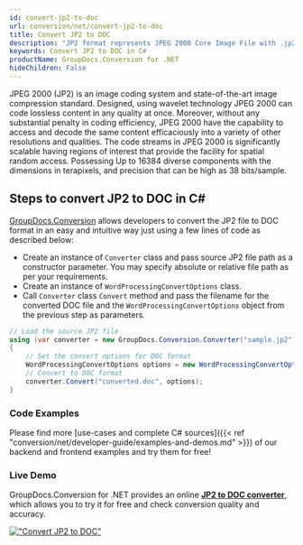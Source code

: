 ```yaml
---
id: convert-jp2-to-doc
url: conversion/net/convert-jp2-to-doc
title: Convert JP2 to DOC
description: "JP2 format represents JPEG 2000 Core Image File with .jp2 extension. Learn how to convert JP2 to DOC file programmatically in C# language using GroupDocs.Conversion for .NET library."
keywords: Convert JP2 to DOC in C#
productName: GroupDocs.Conversion for .NET
hideChildren: False
---
```


JPEG 2000 (JP2) is an image coding system and state-of-the-art image compression standard. Designed, using wavelet technology JPEG 2000 can code lossless content in any quality at once. Moreover, without any substantial penalty in coding efficiency, JPEG 2000  have the capability to access and decode the same content efficaciously into a variety of other resolutions and qualities. The code streams in JPEG 2000 is significantly scalable having regions of interest that provide the facility for spatial random access. Possessing Up to 16384 diverse components with the dimensions in terapixels, and precision that can be high as 38 bits/sample.

## Steps to convert JP2 to DOC in C#

[GroupDocs.Conversion](https://products.groupdocs.com/conversion/net) allows developers to convert the JP2 file to DOC format in an easy and intuitive way just using a few lines of code as described below:

* Create an instance of `Converter` class and pass source JP2 file path as a constructor parameter. You may specify absolute or relative file path as per your requirements. 
* Create an instance of `WordProcessingConvertOptions` class.
* Call `Converter` class `Convert` method and pass the filename for the converted DOC file and the `WordProcessingConvertOptions` object from the previous step as parameters.

```csharp
// Load the source JP2 file
using (var converter = new GroupDocs.Conversion.Converter("sample.jp2"))
{
    // Set the convert options for DOC format
    WordProcessingConvertOptions options = new WordProcessingConvertOptions();
    // Convert to DOC format
    converter.Convert("converted.doc", options);
}
```

### Code Examples

Please find more [use-cases and complete C# sources]({{< ref "conversion/net/developer-guide/examples-and-demos.md" >}}) of our backend and frontend examples and try them for free!

### Live Demo

GroupDocs.Conversion for .NET provides an online [**JP2 to DOC converter**](https://products.groupdocs.app/conversion/jp2-to-doc), which allows you to try it for free and check conversion quality and accuracy.

[!["Convert JP2 to DOC"](conversion/net/images/convert-jp2-to-doc.png)](https://products.groupdocs.app/conversion/jp2-to-doc)